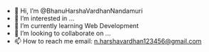 - 👋 Hi, I’m @BhanuHarshaVardhanNandamuri
- 👀 I’m interested in ...
- 🌱 I’m currently learning Web Development
- 💞️ I’m looking to collaborate on ...
- 📫 How to reach me email: n.harshavardhan123456@gmail.com

<!---
HarshaVardhanNandamuri/HarshaVardhanNandamuri is a ✨ special ✨ repository because its `README.md` (this file) appears on your GitHub profile.
You can click the Preview link to take a look at your changes.
--->
